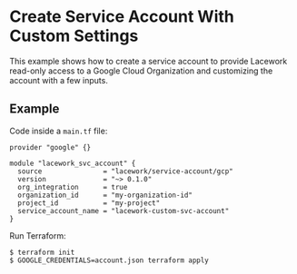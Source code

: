 # Create Service Account With Custom Settings

This example shows how to create a service account to provide Lacework
read-only access to a Google Cloud Organization and customizing the account
with a few inputs.

## Example

Code inside a `main.tf` file:

```hcl
provider "google" {}

module "lacework_svc_account" {
  source               = "lacework/service-account/gcp"
  version              = "~> 0.1.0"
  org_integration      = true
  organization_id      = "my-organization-id"
  project_id           = "my-project"
  service_account_name = "lacework-custom-svc-account"
}
```

Run Terraform:
```
$ terraform init
$ GOOGLE_CREDENTIALS=account.json terraform apply
```
